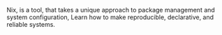 Nix, is a tool, that takes a unique approach to package management and system configuration, Learn how to make reproducible, declarative, and reliable systems.


